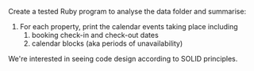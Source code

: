 Create a tested Ruby program to analyse the data folder and summarise:

1. For each property, print the calendar events taking place including
   1. booking check-in and check-out dates 
   2. calendar blocks (aka periods of unavailability)

We're interested in seeing code design according to SOLID principles.
